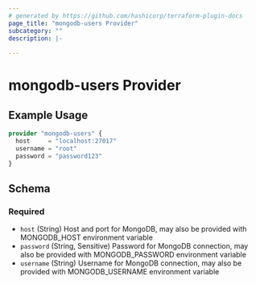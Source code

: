 ```yaml
---
# generated by https://github.com/hashicorp/terraform-plugin-docs
page_title: "mongodb-users Provider"
subcategory: ""
description: |-
  
---
```


# mongodb-users Provider



## Example Usage

```terraform
provider "mongodb-users" {
  host     = "localhost:27017"
  username = "root"
  password = "password123"
}
```

<!-- schema generated by tfplugindocs -->
## Schema

### Required

- `host` (String) Host and port for MongoDB, may also be provided with MONGODB_HOST environment variable
- `password` (String, Sensitive) Password for MongoDB connection, may also be provided with MONGODB_PASSWORD environment variable
- `username` (String) Username for MongoDB connection, may also be provided with MONGODB_USERNAME environment variable
